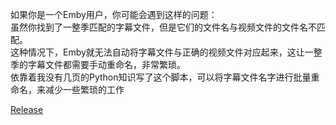 如果你是一个Emby用户，你可能会遇到这样的问题：  
虽然你找到了一整季匹配的字幕文件，但是它们的文件名与视频文件的文件名不匹配。  
这种情况下，Emby就无法自动将字幕文件与正确的视频文件对应起来，这让一整季的字幕文件都需要手动重命名，非常繁琐。  
依靠着我没有几页的Python知识写了这个脚本，可以将字幕文件名字进行批量重命名，来减少一些繁琐的工作  


[Release](https://github.com/Venompool888/Rename.Ur.File/releases)
